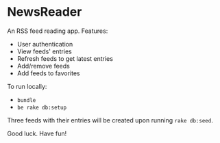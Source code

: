 # NewsReader

An RSS feed reading app. Features: 

* User authentication
* View feeds' entries
* Refresh feeds to get latest entries
* Add/remove feeds
* Add feeds to favorites

To run locally:

* `bundle`
* `be rake db:setup`

Three feeds with their entries will be created upon running `rake
db:seed`.

Good luck. Have fun!
